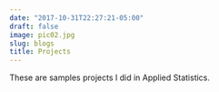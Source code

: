 ```yaml
---
date: "2017-10-31T22:27:21-05:00"
draft: false
image: pic02.jpg
slug: blogs
title: Projects
---
```


These are samples projects I did in Applied Statistics.